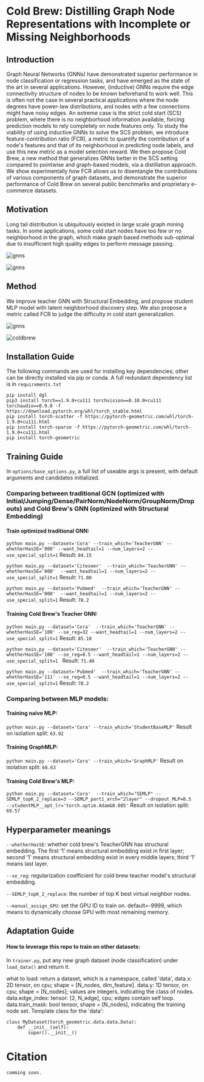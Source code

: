 # Cold Brew: Distilling Graph Node Representations with Incomplete or Missing Neighborhoods
## Introduction

Graph Neural Networks (GNNs) have demonstrated superior performance in node classification or regression tasks, and have emerged as the state of the art in several applications. However, (inductive) GNNs require the edge connectivity structure of nodes to be known beforehand to work well. This is often not the case in several practical applications where the node degrees have power-law distributions, and nodes with a few connections might have noisy edges. An extreme case is the strict cold start (SCS) problem, where there is no neighborhood information available, forcing prediction models to rely completely on node features only. To study the viability of using inductive GNNs to solve the SCS problem, we introduce feature-contribution ratio (FCR), a metric to quantify the contribution of a node's features and that of its neighborhood in predicting node labels, and use this new metric as a model selection reward. We then propose Cold Brew, a new method that generalizes GNNs better in the SCS setting compared to pointwise and graph-based models, via a distillation approach. We show experimentally how FCR allows us to disentangle the contributions of various components of graph datasets, and demonstrate the superior performance of Cold Brew on several public benchmarks and proprietary e-commerce datasets. 

## Motivation

Long tail distribution is ubiquitously existed in large scale graph mining tasks. In some applications, some cold start nodes have too few or no neighborhood in the graph, which make graph based methods sub-optimal due to insufficient high quality edges to perform message passing.

![gnns](figs/motivation.png)

![gnns](figs/longtail.png)

## Method

We improve teacher GNN with Structural Embedding, and propose student MLP model with latent neighborhood discovery step. We also propose a metric called FCR to judge the difficulty in cold start generalization.

![gnns](figs/gnns.png)

![coldbrew](figs/coldbrew.png)



## Installation Guide

The following commands are used for installing key dependencies; other can be directly installed via pip or conda. A full redundant dependency list is in `requirements.txt`

```
pip install dgl
pip3 install torch==1.9.0+cu111 torchvision==0.10.0+cu111 torchaudio==0.9.0 -f https://download.pytorch.org/whl/torch_stable.html
pip install torch-scatter -f https://pytorch-geometric.com/whl/torch-1.9.0+cu111.html
pip install torch-sparse -f https://pytorch-geometric.com/whl/torch-1.9.0+cu111.html
pip install torch-geometric
```

## Training Guide

In `options/base_options.py`, a full list of useable args is present, with default arguments and candidates initialized.

### Comparing between traditional GCN (optimized with Initial/Jumping/Dense/PairNorm/NodeNorm/GroupNorm/Dropouts) and Cold Brew's GNN (optimized with Structural Embedding)

#### Train optimized traditional GNN:

`python main.py --dataset='Cora' --train_which='TeacherGNN' --whetherHasSE='000' --want_headtail=1 --num_layers=2 --use_special_split=1` Result: `84.15`

`python main.py --dataset='Citeseer'  --train_which='TeacherGNN' --whetherHasSE='000'  --want_headtail=1 --num_layers=2 --use_special_split=1` Result: `71.00`

`python main.py --dataset='Pubmed'  --train_which='TeacherGNN' --whetherHasSE='000'  --want_headtail=1 --num_layers=2 --use_special_split=1` Result: `78.2`

#### Training Cold Brew's Teacher GNN:

`python main.py --dataset='Cora'  --train_which='TeacherGNN' --whetherHasSE='100' --se_reg=32 --want_headtail=1 --num_layers=2 --use_special_split=1` Result: `85.10`

`python main.py --dataset='Citeseer'  --train_which='TeacherGNN' --whetherHasSE='100' --se_reg=0.5 --want_headtail=1 --num_layers=2 --use_special_split=1 ` Result:  `71.40`

`python main.py --dataset='Pubmed'  --train_which='TeacherGNN' --whetherHasSE='111' --se_reg=0.5 --want_headtail=1 --num_layers=2 --use_special_split=1` Result: `78.2`

### Comparing between MLP models:

#### Training naive MLP: 

`python main.py --dataset='Cora' --train_which='StudentBaseMLP'` Result on isolation split: `63.92`

#### Training GraphMLP: 

`python main.py --dataset='Cora' --train_which='GraphMLP'` Result on isolation split: `68.63`

#### Training Cold Brew's MLP:

`python main.py --dataset='Cora'  --train_which="SEMLP" --SEMLP_topK_2_replace=3 --SEMLP_part1_arch="2layer" --dropout_MLP=0.5  --studentMLP__opt_lr='torch.optim.Adam&0.005'` Result on isolation split: `69.57`

## Hyperparameter meanings

`--whetherHasSE`:  whether cold brew's TeacherGNN has structural embedding.  The first ‘1’ means structural embedding exist in first layer; second ‘1’ means structural embedding exist in every middle layers; third ‘1’ means last layer.

`--se_reg`: regularization coefficient for cold brew teacher model's structural embedding.

`--SEMLP_topK_2_replace`:  the number of top K best virtual neighbor nodes.

`--manual_assign_GPU`: set the GPU ID to train on. default=-9999, which means to dynamically choose GPU with most remaining memory.



## Adaptation Guide

#### How to leverage this repo to train on other datasets:

In `trainer.py`, put any new graph dataset (node classification) under `load_data()` and return it.

what to load:
    return a dataset, which is a namespace, called 'data', 
    data.x: 2D tensor, on cpu; shape = [N_nodes, dim_feature].
    data.y: 1D tensor, on cpu; shape = [N_nodes]; values are integers, indicating the class of nodes.
    data.edge_index: tensor: [2, N_edge], cpu; edges contain self loop.
    data.train_mask: bool tensor, shape = [N_nodes], indicating the training node set.
    Template class for the 'data':

```
class MyDataset(torch_geometric.data.data.Data):
    def __init__(self):
        super().__init__()
```

# Citation

```
comming soon.
```

